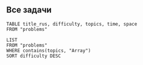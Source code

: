 ## Все задачи
```dataview
TABLE title_rus, difficulty, topics, time, space
FROM "problems"
```

```dataview
LIST
FROM "problems"
WHERE contains(topics, "Array")
SORT difficulty DESC
```